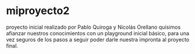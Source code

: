 # miproyecto2

proyecto inicial realizado por Pablo Quiroga y Nicolás Orellano
quisimos afianzar nuestros conocimientos con un playground inicial básico, para una vez seguros de los pasos a seguir poder darle nuestra impronta al proyecto final.
